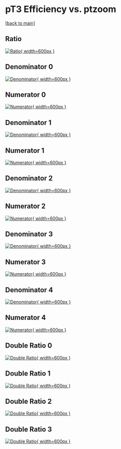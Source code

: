 # pT3 Efficiency vs. ptzoom

[[back to main](./)]



## Ratio

[![Ratio](../mtv/var/pT3_base_321_0_eff_ptzoom.png){ width=600px }](../mtv/var/pT3_base_321_0_eff_ptzoom.pdf)

## Denominator 0

[![Denominator](../mtv/den/pT3_base_321_0_eff_ptzoom_den0.png){ width=600px }](../mtv/den/pT3_base_321_0_eff_ptzoom_den0.pdf)

## Numerator 0

[![Numerator](../mtv/num/pT3_base_321_0_eff_ptzoom_num0.png){ width=600px }](../mtv/num/pT3_base_321_0_eff_ptzoom_num0.pdf)

## Denominator 1

[![Denominator](../mtv/den/pT3_base_321_0_eff_ptzoom_den1.png){ width=600px }](../mtv/den/pT3_base_321_0_eff_ptzoom_den1.pdf)

## Numerator 1

[![Numerator](../mtv/num/pT3_base_321_0_eff_ptzoom_num1.png){ width=600px }](../mtv/num/pT3_base_321_0_eff_ptzoom_num1.pdf)

## Denominator 2

[![Denominator](../mtv/den/pT3_base_321_0_eff_ptzoom_den2.png){ width=600px }](../mtv/den/pT3_base_321_0_eff_ptzoom_den2.pdf)

## Numerator 2

[![Numerator](../mtv/num/pT3_base_321_0_eff_ptzoom_num2.png){ width=600px }](../mtv/num/pT3_base_321_0_eff_ptzoom_num2.pdf)

## Denominator 3

[![Denominator](../mtv/den/pT3_base_321_0_eff_ptzoom_den3.png){ width=600px }](../mtv/den/pT3_base_321_0_eff_ptzoom_den3.pdf)

## Numerator 3

[![Numerator](../mtv/num/pT3_base_321_0_eff_ptzoom_num3.png){ width=600px }](../mtv/num/pT3_base_321_0_eff_ptzoom_num3.pdf)

## Denominator 4

[![Denominator](../mtv/den/pT3_base_321_0_eff_ptzoom_den4.png){ width=600px }](../mtv/den/pT3_base_321_0_eff_ptzoom_den4.pdf)

## Numerator 4

[![Numerator](../mtv/num/pT3_base_321_0_eff_ptzoom_num4.png){ width=600px }](../mtv/num/pT3_base_321_0_eff_ptzoom_num4.pdf)

## Double Ratio 0

[![Double Ratio](../mtv/ratio/pT3_base_321_0_eff_ptzoom_ratio0.png){ width=600px }](../mtv/ratio/pT3_base_321_0_eff_ptzoom_ratio0.pdf)

## Double Ratio 1

[![Double Ratio](../mtv/ratio/pT3_base_321_0_eff_ptzoom_ratio1.png){ width=600px }](../mtv/ratio/pT3_base_321_0_eff_ptzoom_ratio1.pdf)

## Double Ratio 2

[![Double Ratio](../mtv/ratio/pT3_base_321_0_eff_ptzoom_ratio2.png){ width=600px }](../mtv/ratio/pT3_base_321_0_eff_ptzoom_ratio2.pdf)

## Double Ratio 3

[![Double Ratio](../mtv/ratio/pT3_base_321_0_eff_ptzoom_ratio3.png){ width=600px }](../mtv/ratio/pT3_base_321_0_eff_ptzoom_ratio3.pdf)


